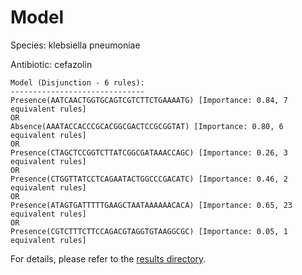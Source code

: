 
# Model

Species: klebsiella pneumoniae

Antibiotic: cefazolin

```
Model (Disjunction - 6 rules):
------------------------------
Presence(AATCAACTGGTGCAGTCGTCTTCTGAAAATG) [Importance: 0.84, 7 equivalent rules]
OR
Absence(AAATACCACCCGCACGGCGACTCCGCGGTAT) [Importance: 0.80, 6 equivalent rules]
OR
Presence(CTAGCTCCGGTCTTATCGGCGATAAACCAGC) [Importance: 0.26, 3 equivalent rules]
OR
Presence(CTGGTTATCCTCAGAATACTGGCCCGACATC) [Importance: 0.46, 2 equivalent rules]
OR
Presence(ATAGTGATTTTTGAAGCTAATAAAAAACACA) [Importance: 0.65, 23 equivalent rules]
OR
Presence(CGTCTTTCTTCCAGACGTAGGTGTAAGGCGC) [Importance: 0.05, 1 equivalent rules]

```

For details, please refer to the [results directory](../../../../../results/scm_b/klebsiella+pneumoniae/cefazolin/repeat_2/).

